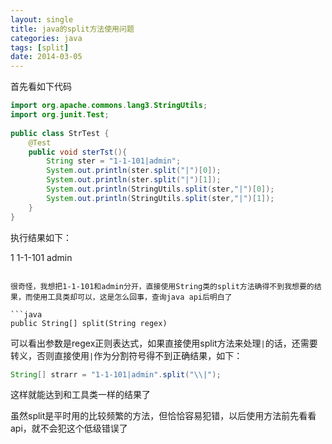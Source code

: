 ```yaml
---
layout: single
title: java的split方法使用问题
categories: java
tags: [split]
date: 2014-03-05
---
```


首先看如下代码

```java
import org.apache.commons.lang3.StringUtils;
import org.junit.Test;
 
public class StrTest {
    @Test
    public void sterTst(){
        String ster = "1-1-101|admin";
        System.out.println(ster.split("|")[0]);
        System.out.println(ster.split("|")[1]);
        System.out.println(StringUtils.split(ster,"|")[0]);
        System.out.println(StringUtils.split(ster,"|")[1]);
    }
}
```
    
<!--more-->   
 
执行结果如下：



1
1-1-101
admin
```

很奇怪，我想把1-1-101和admin分开，直接使用String类的split方法确得不到我想要的结果，而使用工具类却可以，这是怎么回事，查询java api后明白了

```java
public String[] split(String regex)
```

可以看出参数是regex正则表达式，如果直接使用split方法来处理`|`的话，还需要转义，否则直接使用`|`作为分割符号得不到正确结果，如下：

```java
String[] strarr = "1-1-101|admin".split("\\|");
```

这样就能达到和工具类一样的结果了

虽然split是平时用的比较频繁的方法，但恰恰容易犯错，以后使用方法前先看看api，就不会犯这个低级错误了

